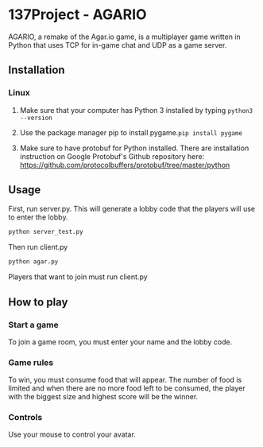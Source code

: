 # 137Project - AGARIO

AGARIO, a remake of the Agar.io game, is a multiplayer game written in Python that uses TCP for in-game chat and UDP as a game server.

## Installation
### Linux
1. Make sure that your computer has Python 3 installed by typing ```python3 --version```

2. Use the package manager pip to install pygame.```pip install pygame```
3. Make sure to have protobuf for Python installed. There are installation instruction on Google Protobuf's Github repository here: https://github.com/protocolbuffers/protobuf/tree/master/python

## Usage
First, run server.py. This will generate a lobby code that the players will use to enter the lobby.
```bash
python server_test.py
```
Then run client.py
```bash
python agar.py
```
Players that want to join must run client.py

## How to play
### Start a game
To join a game room, you must enter your name and the lobby code.
### Game rules
To win, you must consume food that will appear. The number of food is limited and when there are no more food left to be consumed, the player with the biggest size and highest score will be the winner.
### Controls
Use your mouse to control your avatar.
